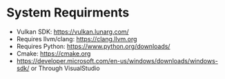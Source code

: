 # System Requirments
- Vulkan SDK: https://vulkan.lunarg.com/
- Requires llvm/clang: https://clang.llvm.org
- Requires Python: https://www.python.org/downloads/
- Cmake: https://cmake.org
- https://developer.microsoft.com/en-us/windows/downloads/windows-sdk/ or Through VisualStudio
